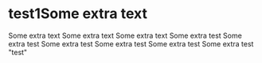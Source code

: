 # test1Some extra text
Some extra text
Some extra text
Some extra text
Some extra test
Some extra test
Some extra test
Some extra test
Some extra test
Some extra test
"test" 
